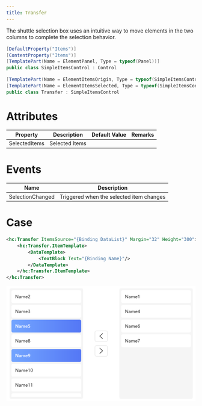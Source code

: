 ```yaml
---
title: Transfer
---
```


The shuttle selection box uses an intuitive way to move elements in the two columns to complete the selection behavior.

```cs
[DefaultProperty("Items")]
[ContentProperty("Items")]
[TemplatePart(Name = ElementPanel, Type = typeof(Panel))]
public class SimpleItemsControl : Control
```

```cs
[TemplatePart(Name = ElementItemsOrigin, Type = typeof(SimpleItemsControl))]
[TemplatePart(Name = ElementItemsSelected, Type = typeof(SimpleItemsControl))]
public class Transfer : SimpleItemsControl
```

# Attributes
|Property|Description|Default Value|Remarks|
|-|-|-|-|
|SelectedItems|Selected Items||||

# Events
|Name|Description|
|-|-|
| SelectionChanged | Triggered when the selected item changes |

# Case

```xml
<hc:Transfer ItemsSource="{Binding DataList}" Margin="32" Height="300">
    <hc:Transfer.ItemTemplate>
        <DataTemplate>
            <TextBlock Text="{Binding Name}"/>
        </DataTemplate>
    </hc:Transfer.ItemTemplate>
</hc:Transfer>
```
![Transfer](https://raw.githubusercontent.com/HandyOrg/HandyOrgResource/master/HandyControl/Resources/Transfer.png)
